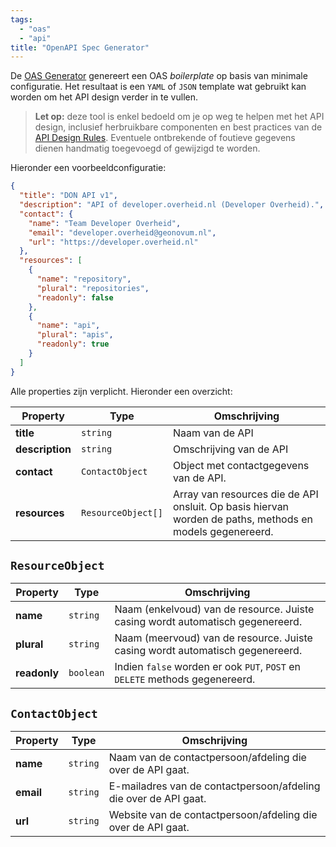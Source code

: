 ```yaml
---
tags:
  - "oas"
  - "api"
title: "OpenAPI Spec Generator"
---
```


De [OAS Generator](https://developer.overheid.nl/tools/oas-generator) genereert een OAS _boilerplate_ op basis van minimale configuratie. Het resultaat is een `YAML` of `JSON` template wat gebruikt kan worden om het API design verder in te vullen.

> **Let op:** deze tool is enkel bedoeld om je op weg te helpen met het API design, inclusief herbruikbare componenten en best practices van de [API Design Rules](https://community.developer.overheid.nl/t/api-design-rules/183). Eventuele ontbrekende of foutieve gegevens dienen handmatig toegevoegd of gewijzigd te worden.

Hieronder een voorbeeldconfiguratie:

```json
{
  "title": "DON API v1",
  "description": "API of developer.overheid.nl (Developer Overheid).",
  "contact": {
    "name": "Team Developer Overheid",
    "email": "developer.overheid@geonovum.nl",
    "url": "https://developer.overheid.nl"
  },
  "resources": [
    {
      "name": "repository",
      "plural": "repositories",
      "readonly": false
    },
    {
      "name": "api",
      "plural": "apis",
      "readonly": true
    }
  ]
}
```

Alle properties zijn verplicht. Hieronder een overzicht:

| Property        | Type               | Omschrijving                                                                                             |
| --------------- | ------------------ | -------------------------------------------------------------------------------------------------------- |
| **title**       | `string`           | Naam van de API                                                                                          |
| **description** | `string`           | Omschrijving van de API                                                                                  |
| **contact**     | `ContactObject`    | Object met contactgegevens van de API.                                                                   |
| **resources**   | `ResourceObject[]` | Array van resources die de API onsluit. Op basis hiervan worden de paths, methods en models gegenereerd. |

## `ResourceObject`

| Property     | Type      | Omschrijving                                                                   |
| ------------ | --------- | ------------------------------------------------------------------------------ |
| **name**     | `string`  | Naam (enkelvoud) van de resource. Juiste casing wordt automatisch gegenereerd. |
| **plural**   | `string`  | Naam (meervoud) van de resource. Juiste casing wordt automatisch gegenereerd.  |
| **readonly** | `boolean` | Indien `false` worden er ook `PUT`, `POST` en `DELETE` methods gegenereerd.    |

## `ContactObject`

| Property  | Type     | Omschrijving                                                     |
| --------- | -------- | ---------------------------------------------------------------- |
| **name**  | `string` | Naam van de contactpersoon/afdeling die over de API gaat.        |
| **email** | `string` | E-mailadres van de contactpersoon/afdeling die over de API gaat. |
| **url**   | `string` | Website van de contactpersoon/afdeling die over de API gaat.     |
